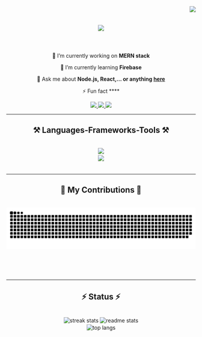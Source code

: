 <img align="right" src="https://visitor-badge.laobi.icu/badge?page_id=Betelhem-Belete.Betelhem-Belete" />

<h1 align="center">
  <a href='https://git.io/typing-svg'>
      <img src="https://readme-typing-svg.herokuapp.com/?font=Righteous&size=35&center=true&vCenter=true&width=500&height=70&duration=4000&lines=Hey+👋;+I'm+Betelhem,;+Software+developer;+from+Ethiopia;" />
  </a>
</h1>

<!--<h3 align="center">Software developer from Ethiopia</h3>-->

<br/>

<div align="center">
 
 🔭 I’m currently working on **MERN stack**
 
 🌱 I’m currently learning **Firebase**

💬 Ask me about **Node.js, React,... or anything [here](https://github.com/Betelhem-Belete/Betelhem-Belete/issues)**

⚡ Fun fact \*\*\*\*

 </div>
 
<div align="center"> 
  <a href="mailto:betelhembelete0@gmail.com">
    <img src="https://img.shields.io/badge/Gmail-333333?style=for-the-badge&logo=gmail&logoColor=red" />
  </a>
  <a href="https://linkedin.com/in/betelhem-belete" target="_blank">
    <img src="https://img.shields.io/badge/LinkedIn-0077B5?style=for-the-badge&logo=linkedin&logoColor=white" target="_blank" />
  </a>
  <a href="https://betelhem-belete.github.io" target="_blank">
     <img src="https://img.shields.io/badge/Portfolio-FF5722?style=for-the-badge&logo=todoist&logoColor=white" target="_blank" /> <!-- sqlite, safari, google-chrome are other good icon options -->
  </a>
</div>

 <hr/>
 
<h2 align="center">⚒️ Languages-Frameworks-Tools ⚒️</h2>
<br/>
<div align="center">
    <img src="https://skillicons.dev/icons?i=react,bootstrap,github,figma,tailwind,docker" /> <br />
    <img src="https://skillicons.dev/icons?i=nodejs,python,javascript,express,mongodb,java,mysql,django" /><br>
</div>

<br/>
<hr/>

<div align="center">
  <h2>🐍 My Contributions 🐍</h2>
  <br>
  <img alt="snake eating my contributions" src="https://raw.githubusercontent.com/betelhem-belete/betelhem-belete/output/github-contribution-grid-snake.svg" />
  
  <br/><br/><br/>
</div>

<hr/>

<h2 align="center">⚡ Status ⚡</h2>
<br>
<div align=center>
  <img width=390 src="https://streak-stats.demolab.com/?user=betelhem-belete&count_private=true&theme=react&border_radius=10" alt="streak stats"/>
  <!-- GitHub Readme Stats -->
  <img width="390" src="https://github-readme-stats.vercel.app/api?username=betelhem-belete&count_private=true&show_icons=true&theme=react&border_radius=10" alt="readme stats" />
  <br/>
  
  <!-- Top Languages -->
  <img width="325" align="center" src="https://github-readme-stats.vercel.app/api/top-langs/?username=betelhem-belete&hide=CSS&langs_count=8&layout=compact&theme=react&border_radius=10" alt="top langs" />
</div>

<!--<hr/>

<br/>-->

<!-- <div align="center">
<a href='https://ko-fi.com/V7V4RAK9C' target='_blank'><img height='64' style='border:0px;height:64px;' src='https://storage.ko-fi.com/cdn/kofi1.png?v=3' border='0' alt='Buy Me a Coffee at ko-fi.com' /></a>
</div> -->

<br/>
